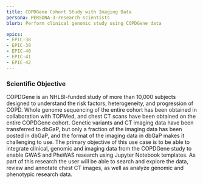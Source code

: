 ```yaml
---
title: COPDGene Cohort Study with Imaging Data
persona: PERSONA-3-research-scientists
blurb: Perform clinical genomic study using COPDGene data

epics:
- EPIC-38
- EPIC-39
- EPIC-40
- EPIC-41
- EPIC-42
---
```


### Scientific Objective

COPDGene is an NHLBI-funded study of more than 10,000 subjects designed to understand the risk factors, heterogeneity, and progression of COPD.  Whole genome sequencing of the entire cohort has been obtained in collaboration with TOPMed, and chest CT scans have been obtained on the entire COPDGene cohort.  Genetic variants and CT imaging data have been transferred to dbGaP, but only a fraction of the imaging data has been posted in dbGaP, and the format of the imaging data in dbGaP makes it challenging to use. The primary objective of this use case is to be able to integrate clinical, genomic and imaging data from the COPDGene study to enable GWAS and PheWAS research using Jupyter Notebook templates. As part of this research the user will be able to search and explore the data, review and annotate chest CT images, as well as analyze genomic and phenotypic research data.
